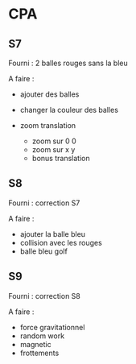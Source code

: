 # CPA

## S7

Fourni : 2 balles rouges sans la bleu

A faire : 
- ajouter des balles
- changer la couleur des balles
- zoom translation

  - zoom sur 0 0
  - zoom sur x y
  - bonus translation

## S8

Fourni : correction S7

A faire : 
- ajouter la balle bleu
- collision avec les rouges
- balle bleu golf

## S9

Fourni : correction S8

A faire : 
- force gravitationnel
- random work
- magnetic
- frottements
